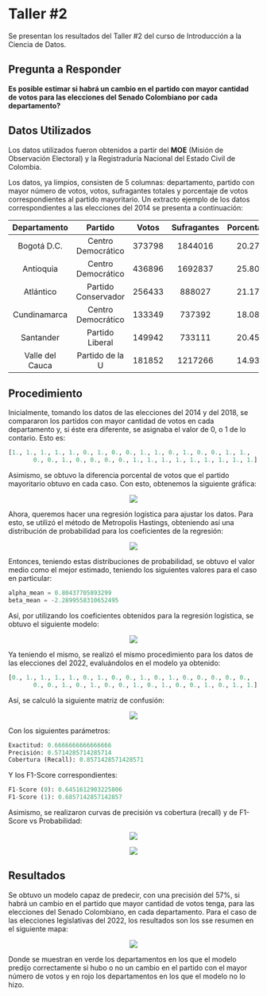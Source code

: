 # Taller #2
Se presentan los resultados del Taller #2 del curso de Introducción a la Ciencia de Datos.

## Pregunta a Responder
**Es posible estimar si habrá un cambio en el partido con mayor cantidad de votos para las elecciones del Senado Colombiano por cada departamento?**

## Datos Utilizados
Los datos utilizados fueron obtenidos a partir del **MOE** (Misión de Observación Electoral) y la Registraduría Nacional del Estado Civil de Colombia.

Los datos, ya limpios, consisten de 5 columnas: departamento, partido con mayor número de votos, votos, sufragantes totales y porcentaje de votos correspondientes al partido mayoritario. Un extracto ejemplo de los datos correspondientes a las elecciones del 2014 se presenta a continuación:

| Departamento | Partido | Votos | Sufragantes | Porcentaje |
| :---: | :---: | :---: | :---: | :---: |
| Bogotá D.C. | Centro Democrático | 373798 | 1844016 | 20.27 |
| Antioquia | Centro Democrático | 436896 | 1692837 | 25.80 |
| Atlántico | Partido Conservador | 256433 | 888027 | 21.17 |
| Cundinamarca | Centro Democrático | 133349 | 737392 | 18.08 |
| Santander | Partido Liberal | 149942 | 733111 | 20.45 |
| Valle del Cauca | Partido de la U | 181852 | 1217266 | 14.93 |

## Procedimiento

Inicialmente, tomando los datos de las elecciones del 2014 y del 2018, se compararon los partidos con mayor cantidad de votos en cada departamento y, si éste era diferente, se asignaba el valor de 0, o 1 de lo contario. Esto es:

```python
[1., 1., 1., 1., 1., 0., 1., 0., 0., 1., 1., 0., 1., 0., 0., 1., 1.,
       0., 0., 1., 0., 0., 0., 0., 1., 1., 1., 1., 1., 1., 1., 1., 1.]
```

Asimismo, se obtuvo la diferencia porcental de votos que el partido mayoritario obtuvo en cada caso. Con esto, obtenemos la siguiente gráfica:

<p align="center">
  <img src="https://github.com/MiguelPerilla2233/Proyecto2/blob/main/results/data.png?raw=true">
</p>

Ahora, queremos hacer una regresión logística para ajustar los datos. Para esto, se utilizó el método de Metropolis Hastings, obteniendo así una distribución de probabilidad para los coeficientes de la regresión:

<p align="center">
  <img src="https://github.com/MiguelPerilla2233/Proyecto2/blob/main/results/alphasbetas.png?raw=true">
</p>

Entonces, teniendo estas distribuciones de probabilidad, se obtuvo el valor medio como el mejor estimado, teniendo los siguientes valores para el caso en particular:

```python
alpha_mean = 0.80437705893299
beta_mean = -2.2899558310652495
```

Así, por utilizando los coeficientes obtenidos para la regresión logística, se obtuvo el siguiente modelo:

<p align="center">
  <img src="https://github.com/MiguelPerilla2233/Proyecto2/blob/main/results/model.png?raw=true">
</p>

Ya teniendo el mismo, se realizó el mismo procedimiento para los datos de las elecciones del 2022, evaluándolos en el modelo ya obtenido:

```python
[0., 1., 1., 1., 1., 0., 1., 0., 0., 1., 0., 1., 0., 0., 0., 0., 0.,
       0., 0., 1., 0., 1., 0., 0., 1., 0., 1., 0., 0., 1., 0., 1., 1.]
```

Así, se calculó la siguiente matriz de confusión:

<p align="center">
  <img src="https://github.com/MiguelPerilla2233/Proyecto2/blob/main/results/confusion_matrix.png?raw=true">
</p>

Con los siguientes parámetros:

```python
Exactitud: 0.6666666666666666
Precisión: 0.5714285714285714
Cobertura (Recall): 0.8571428571428571
```

Y los F1-Score correspondientes:

```python
F1-Score (0): 0.6451612903225806
F1-Score (1): 0.6857142857142857
```

Asimismo, se realizaron curvas de precisión vs cobertura (recall) y de F1-Score vs Probabilidad:

<p align="center">
  <img src="https://github.com/MiguelPerilla2233/Proyecto2/blob/main/results/recall_precision.png?raw=true">
</p>

<p align="center">
  <img src="https://github.com/MiguelPerilla2233/Proyecto2/blob/main/results/probability_f1score.png?raw=true">
</p>

## Resultados

Se obtuvo un modelo capaz de predecir, con una precisión del 57%, si habrá un cambio en el partido que mayor cantidad de votos tenga, para las elecciones del Senado Colombiano, en cada departamento. Para el caso de las elecciones legislativas del 2022, los resultados son los sse resumen en el siguiente mapa:

<!--- https://simplemaps.com/custom/country/jpO8h3sO#states --->

<p align="center">
  <img src="https://github.com/MiguelPerilla2233/Proyecto2/blob/main/results/map.png?raw=true">
</p>

Donde se muestran en verde los departamentos en los que el modelo predijo correctamente si hubo o no un cambio en el partido con el mayor número de votos y en rojo los departamentos en los que el modelo no lo hizo.
